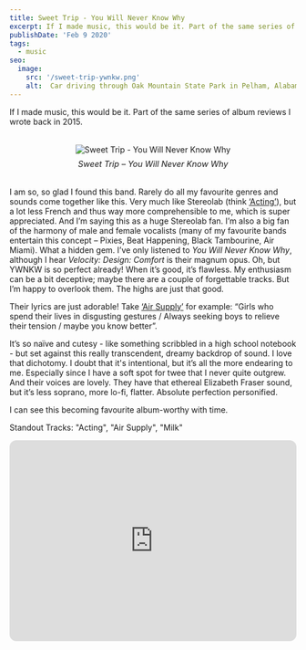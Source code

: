 ```yaml
---
title: Sweet Trip - You Will Never Know Why
excerpt: If I made music, this would be it. Part of the same series of album reviews I wrote back in 2015.
publishDate: 'Feb 9 2020'
tags:
  - music
seo:
  image:
    src: '/sweet-trip-ywnkw.png'
    alt:  Car driving through Oak Mountain State Park in Pelham, Alabama
---
```

If I made music, this would be it. Part of the same series of album reviews I wrote back in 2015.

<figure style="display: flex; flex-direction: column; align-items: center; margin: 2rem 0;">
  <img src="/sweet-trip-ywnkw.png" alt="Sweet Trip - You Will Never Know Why" style="max-width: 400px; height: auto;" />
  <figcaption style="text-align: center; font-size: 0.9rem; margin-top: 0.5rem;">
    <i>Sweet Trip – <em>You Will Never Know Why</em></i>
  </figcaption>
</figure>

I am so, so glad I found this band. Rarely do all my favourite genres and sounds come together like this. Very much like Stereolab (think [‘Acting’](https://open.spotify.com/track/2IwL0fwckPbO9sau1EHslH?si=83f151a82a704f5d)), but a lot less French and thus way more comprehensible to me, which is super appreciated. And I’m saying this as a huge Stereolab fan. I’m also a big fan of the harmony of male and female vocalists (many of my favourite bands entertain this concept – Pixies, Beat Happening, Black Tambourine, Air Miami). What a hidden gem. I’ve only listened to *You Will Never Know Why*, although I hear *Velocity: Design: Comfort* is their magnum opus. Oh, but YWNKW is so perfect already! When it’s good, it’s flawless. My enthusiasm can be a bit deceptive; maybe there are a couple of forgettable tracks. But I’m happy to overlook them. The highs are just that good.

Their lyrics are just adorable! Take [‘Air Supply’](https://open.spotify.com/track/3I7Uqll4wyJmfBSDQWiLWh?si=d10b956757e849c9) for example: 
“Girls who spend their lives in disgusting gestures / Always seeking boys to relieve their tension / maybe you know better”. 

It’s so naïve and cutesy - like something scribbled in a high school notebook - but set against this really transcendent, dreamy backdrop of sound. I love that dichotomy. I doubt that it's intentional, but it’s all the more endearing to me. Especially since I have a soft spot for twee that I never quite outgrew. And their voices are lovely. They have that ethereal Elizabeth Fraser sound, but it’s less soprano, more lo-fi, flatter. Absolute perfection personified.

I can see this becoming favourite album-worthy with time.

Standout Tracks: "Acting", "Air Supply", "Milk"

<iframe data-testid="embed-iframe" style="border-radius:12px" src="https://open.spotify.com/embed/album/78lIjVFQSSRqO47Pvw1b9M?utm_source=generator" width="100%" height="352" frameBorder="0" allowfullscreen="" allow="autoplay; clipboard-write; encrypted-media; fullscreen; picture-in-picture" loading="lazy"></iframe>